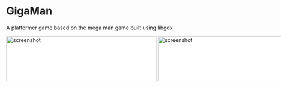 # GigaMan

A platformer game based on the mega man game built using libgdx 




<div style="width:830px; background-color:white; height:120px; overflow:auto;">
		<div style="width: 2000px; height: 90px;">
      <img src="https://user-images.githubusercontent.com/49305252/137170404-0ceb03b3-1994-4ee0-a06f-b13c820aa280.jpg" alt="screenshot" width="400"/>
      <img src="https://user-images.githubusercontent.com/49305252/137170416-698b9566-348c-4e42-ba1a-74c0547184de.jpg" alt="screenshot" width="400"/>
      <img src="https://user-images.githubusercontent.com/49305252/137170427-dde02597-e246-4b15-ab4f-26ef50a7ec17.jpg" alt="screenshot" width="400"/>
      <img src="https://user-images.githubusercontent.com/49305252/137170442-f2915a99-9212-47fd-bd68-4dca17eca018.jpg" alt="screenshot" width="400"/>
		</div>
</div>
